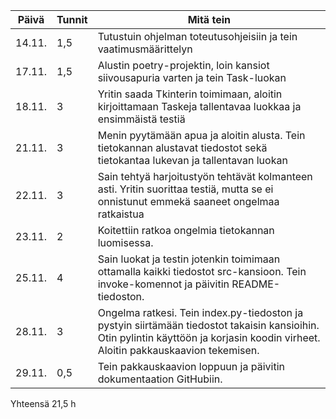 Päivä | Tunnit | Mitä tein
--- | --- | ---
14.11. | 1,5 | Tutustuin ohjelman toteutusohjeisiin ja tein vaatimusmäärittelyn
17.11. | 1,5 | Alustin poetry-projektin, loin kansiot siivousapuria varten ja tein Task-luokan 
18.11. | 3 | Yritin saada Tkinterin toimimaan, aloitin kirjoittamaan Taskeja tallentavaa luokkaa ja ensimmäistä testiä
21.11. | 3 | Menin pyytämään apua ja aloitin alusta. Tein tietokannan alustavat tiedostot sekä tietokantaa lukevan ja tallentavan luokan
22.11. | 3 | Sain tehtyä harjoitustyön tehtävät kolmanteen asti. Yritin suorittaa testiä, mutta se ei onnistunut emmekä saaneet ongelmaa ratkaistua
23.11. | 2 | Koitettiin ratkoa ongelmia tietokannan luomisessa.
25.11. | 4 | Sain luokat ja testin jotenkin toimimaan ottamalla kaikki tiedostot src-kansioon. Tein invoke-komennot ja päivitin README-tiedoston.
28.11. | 3 | Ongelma ratkesi. Tein index.py-tiedoston ja pystyin siirtämään tiedostot takaisin kansioihin. Otin pylintin käyttöön ja korjasin koodin virheet. Aloitin pakkauskaavion tekemisen.
29.11. | 0,5 | Tein pakkauskaavion loppuun ja päivitin dokumentaation GitHubiin.

Yhteensä 21,5 h
